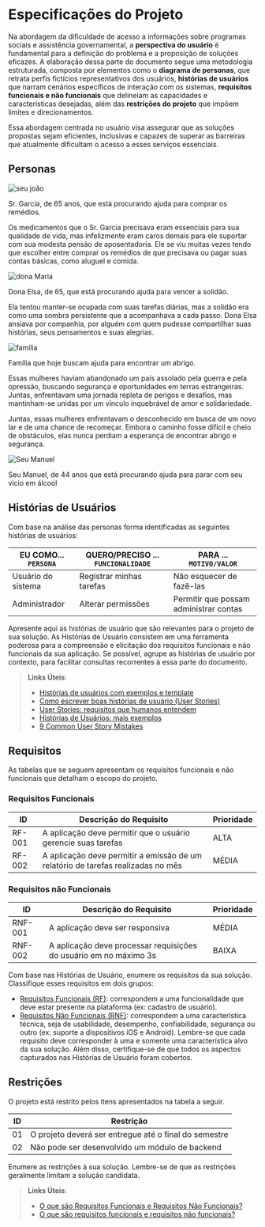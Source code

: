 # Especificações do Projeto

Na abordagem da dificuldade de acesso a informações sobre programas sociais e assistência governamental, a **perspectiva do usuário** é fundamental para a definição do problema e a proposição de soluções eficazes. A elaboração dessa parte do documento segue uma metodologia estruturada, composta por elementos como o **diagrama de personas**, que retrata perfis fictícios representativos dos usuários, **histórias de usuários** que narram cenários específicos de interação com os sistemas, **requisitos funcionais e não funcionais** que delineiam as capacidades e características desejadas, além das **restrições do projeto** que impõem limites e direcionamentos.

Essa abordagem centrada no usuário visa assegurar que as soluções propostas sejam eficientes, inclusivas e capazes de superar as barreiras que atualmente dificultam o acesso a esses serviços essenciais.

## Personas

![seu joão](https://github.com/ICEI-PUC-Minas-PMV-SI/pmv-si-2024-1-pe1-t2-infosocial/assets/86071326/88774181-de2e-4ae0-919b-91bf8b06ddf8)

Sr. Garcia, de 65 anos, que está procurando ajuda para comprar os remédios.

Os medicamentos que o Sr. Garcia precisava eram essenciais para sua qualidade de vida, mas infelizmente eram caros demais para ele suportar com sua modesta pensão de aposentadoria. Ele se viu muitas vezes tendo que escolher entre comprar os remédios de que precisava ou pagar suas contas básicas, como aluguel e comida. 
 
![dona Maria](https://github.com/ICEI-PUC-Minas-PMV-SI/pmv-si-2024-1-pe1-t2-infosocial/assets/86071326/fd94f3ca-f4e9-44f1-bcb3-06f5c55a33ba)

Dona Elsa, de 65, que está procurando ajuda para vencer a solidão.

Ela tentou manter-se ocupada com suas tarefas diárias, mas a solidão era como uma sombra persistente que a acompanhava a cada passo. Dona Elsa ansiava por companhia, por alguém com quem pudesse compartilhar suas histórias, seus pensamentos e suas alegrias. 

![família](https://github.com/ICEI-PUC-Minas-PMV-SI/pmv-si-2024-1-pe1-t2-infosocial/assets/86071326/a77ef334-b3cc-4ef9-8e21-931a57ae9eb7)

Família que hoje buscam ajuda para encontrar um abrigo.

Essas mulheres haviam abandonado um país assolado pela guerra e pela opressão, buscando segurança e oportunidades em terras estrangeiras. Juntas, enfrentavam uma jornada repleta de perigos e desafios, mas mantinham-se unidas por um vínculo inquebrável de amor e solidariedade. 

Juntas, essas mulheres enfrentavam o desconhecido em busca de um novo lar e de uma chance de recomeçar. Embora o caminho fosse difícil e cheio de obstáculos, elas nunca perdiam a esperança de encontrar abrigo e segurança. 

![Seu Manuel](https://github.com/ICEI-PUC-Minas-PMV-SI/pmv-si-2024-1-pe1-t2-infosocial/assets/86071326/fc83f2bc-3475-4f0b-8f1e-1f44bdbbf93b)

Seu Manuel, de 44 anos que está procurando ajuda para parar com seu vicio em álcool 

## Histórias de Usuários

Com base na análise das personas forma identificadas as seguintes histórias de usuários:

|EU COMO... `PERSONA`| QUERO/PRECISO ... `FUNCIONALIDADE` |PARA ... `MOTIVO/VALOR`                 |
|--------------------|------------------------------------|----------------------------------------|
|Usuário do sistema  | Registrar minhas tarefas           | Não esquecer de fazê-las               |
|Administrador       | Alterar permissões                 | Permitir que possam administrar contas |

Apresente aqui as histórias de usuário que são relevantes para o projeto de sua solução. As Histórias de Usuário consistem em uma ferramenta poderosa para a compreensão e elicitação dos requisitos funcionais e não funcionais da sua aplicação. Se possível, agrupe as histórias de usuário por contexto, para facilitar consultas recorrentes à essa parte do documento.

> **Links Úteis**:
> - [Histórias de usuários com exemplos e template](https://www.atlassian.com/br/agile/project-management/user-stories)
> - [Como escrever boas histórias de usuário (User Stories)](https://medium.com/vertice/como-escrever-boas-users-stories-hist%C3%B3rias-de-usu%C3%A1rios-b29c75043fac)
> - [User Stories: requisitos que humanos entendem](https://www.luiztools.com.br/post/user-stories-descricao-de-requisitos-que-humanos-entendem/)
> - [Histórias de Usuários: mais exemplos](https://www.reqview.com/doc/user-stories-example.html)
> - [9 Common User Story Mistakes](https://airfocus.com/blog/user-story-mistakes/)

## Requisitos

As tabelas que se seguem apresentam os requisitos funcionais e não funcionais que detalham o escopo do projeto.

### Requisitos Funcionais

|ID    | Descrição do Requisito  | Prioridade | 
|------|-----------------------------------------|----| 
|RF-001| A aplicação deve permitir que o usuário gerencie suas tarefas | ALTA |  
|RF-002| A aplicação deve permitir a emissão de um relatório de tarefas realizadas no mês   | MÉDIA | 


### Requisitos não Funcionais

|ID     | Descrição do Requisito  |Prioridade |
|-------|-------------------------|----|
|RNF-001| A aplicação deve ser responsiva | MÉDIA | 
|RNF-002| A aplicação deve processar requisições do usuário em no máximo 3s |  BAIXA | 

Com base nas Histórias de Usuário, enumere os requisitos da sua solução. Classifique esses requisitos em dois grupos:

- [Requisitos Funcionais
 (RF)](https://pt.wikipedia.org/wiki/Requisito_funcional):
 correspondem a uma funcionalidade que deve estar presente na
  plataforma (ex: cadastro de usuário).
- [Requisitos Não Funcionais
  (RNF)](https://pt.wikipedia.org/wiki/Requisito_n%C3%A3o_funcional):
  correspondem a uma característica técnica, seja de usabilidade,
  desempenho, confiabilidade, segurança ou outro (ex: suporte a
  dispositivos iOS e Android).
Lembre-se que cada requisito deve corresponder à uma e somente uma
característica alvo da sua solução. Além disso, certifique-se de que
todos os aspectos capturados nas Histórias de Usuário foram cobertos.

## Restrições

O projeto está restrito pelos itens apresentados na tabela a seguir.

|ID| Restrição                                             |
|--|-------------------------------------------------------|
|01| O projeto deverá ser entregue até o final do semestre |
|02| Não pode ser desenvolvido um módulo de backend        |


Enumere as restrições à sua solução. Lembre-se de que as restrições geralmente limitam a solução candidata.

> **Links Úteis**:
> - [O que são Requisitos Funcionais e Requisitos Não Funcionais?](https://codificar.com.br/requisitos-funcionais-nao-funcionais/)
> - [O que são requisitos funcionais e requisitos não funcionais?](https://analisederequisitos.com.br/requisitos-funcionais-e-requisitos-nao-funcionais-o-que-sao/)
